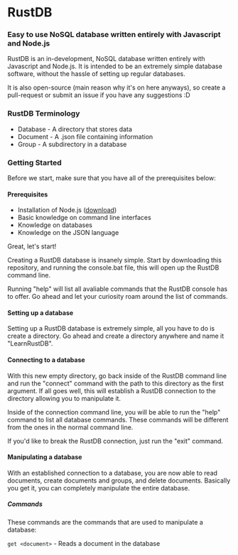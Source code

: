 # RustDB
### Easy to use NoSQL database written entirely with Javascript and Node.js

RustDB is an in-development, NoSQL database written entirely with Javascript and Node.js. It is intended to be an extremely simple database software, without the hassle of setting up regular databases. 

It is also open-source (main reason why it's on here anyways), so create a pull-request or submit an issue if you have any suggestions :D

### RustDB Terminology
* Database - A directory that stores data
* Document - A .json file containing information
* Group - A subdirectory in a database

### Getting Started
Before we start, make sure that you have all of the prerequisites below:
#### Prerequisites
* Installation of Node.js (<a href="https://nodejs.org/en/download/">download</a>)
* Basic knowledge on command line interfaces
* Knowledge on databases
* Knowledge on the JSON language

Great, let's start!

Creating a RustDB database is insanely simple. Start by downloading this repository, and running the console.bat file, this will open up the RustDB command line. 

Running "help" will list all avaliable commands that the RustDB console has to offer. Go ahead and let your curiosity roam around the list of commands.

#### Setting up a database
Setting up a RustDB database is extremely simple, all you have to do is create a directory. Go ahead and create a directory anywhere and name it "LearnRustDB".

#### Connecting to a database
With this new empty directory, go back inside of the RustDB command line and run the "connect" command with the path to this directory as the first argument. If all goes well, this will establish a RustDB connection to the directory allowing you to manipulate it.

Inside of the connection command line, you will be able to run the "help" command to list all database commands. These commands will be different from the ones in the normal command line.

If you'd like to break the RustDB connection, just run the "exit" command.

#### Manipulating a database
With an established connection to a database, you are now able to read documents, create documents and groups, and delete documents. Basically you get it, you can completely manipulate the entire database.

##### Commands
These commands are the commands that are used to manipulate a database:

`get <document>` - Reads a document in the database